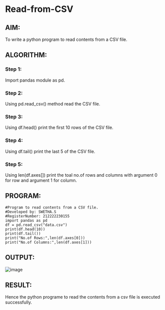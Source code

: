 # Read-from-CSV

## AIM:
To write a python program to read contents from a CSV file.

## ALGORITHM:
### Step 1: 
Import pandas module as pd.
### Step 2:
Using pd.read_csv() method read the CSV file.

### Step 3:
 Using df.head() print the first 10 rows of the CSV file.
### Step 4:
Using df.tail() print the last 5 of the CSV file.
### Step 5:
Using len(df.axes[]) print the toal no.of rows and columns with argument 0 for row and argument 1 for column.

## PROGRAM:
```
#Program to read contents from a CSV file.
#Developed by: SWETHA.S
#RegisterNumber: 212222230155
import pandas as pd
df = pd.read_csv("data.csv")
print(df.head(10))
print(df.tail())
print("No.of Rows:",len(df.axes[0]))
print("No.of Columns:",len(df.axes[1]))
```
## OUTPUT:

![image](https://github.com/swethaselvarajm/Read-from-CSV/assets/119525603/7abcc311-6159-4afa-8b99-e133b1906769)

## RESULT:
Hence the python programe to read the contents from a csv file is executed successfully.
